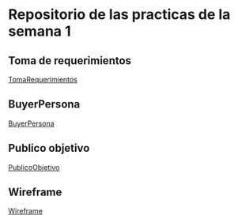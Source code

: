 # Repositorio de las practicas de la semana 1

## Toma de requerimientos
[TomaRequerimientos](TomaRequerimientos.pdf)

## BuyerPersona
[BuyerPersona](BuyerPersona.pdf)

## Publico objetivo
[PublicoObjetivo](https://miro.com/app/board/uXjVOKcldaw=/?invite_link_id=332816929673)

## Wireframe
[Wireframe](https://www.figma.com/file/pBFMkuGBg0OgOhuvGeQcih/ABOGABOT?node-id=0%3A1)
